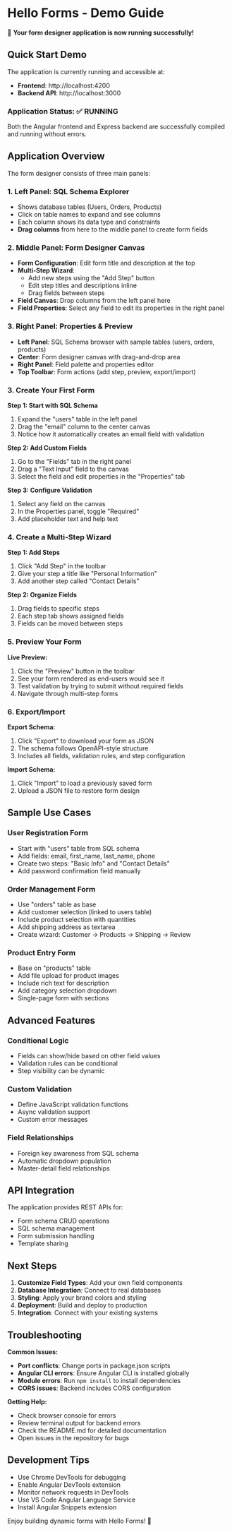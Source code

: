 # Hello Forms - Demo Guide

🎉 **Your form designer application is now running successfully!**

## Quick Start Demo

The application is currently running and accessible at:

- **Frontend**: http://localhost:4200
- **Backend API**: http://localhost:3000

### Application Status: ✅ RUNNING

Both the Angular frontend and Express backend are successfully compiled and running without errors.

## Application Overview

The form designer consists of three main panels:

### 1. Left Panel: SQL Schema Explorer

- Shows database tables (Users, Orders, Products)
- Click on table names to expand and see columns
- Each column shows its data type and constraints
- **Drag columns** from here to the middle panel to create form fields

### 2. Middle Panel: Form Designer Canvas

- **Form Configuration**: Edit form title and description at the top
- **Multi-Step Wizard**:
  - Add new steps using the "Add Step" button
  - Edit step titles and descriptions inline
  - Drag fields between steps
- **Field Canvas**: Drop columns from the left panel here
- **Field Properties**: Select any field to edit its properties in the right panel

### 3. Right Panel: Properties & Preview

- **Left Panel**: SQL Schema browser with sample tables (users, orders, products)
- **Center**: Form designer canvas with drag-and-drop area
- **Right Panel**: Field palette and properties editor
- **Top Toolbar**: Form actions (add step, preview, export/import)

### 3. Create Your First Form

**Step 1: Start with SQL Schema**

1. Expand the "users" table in the left panel
2. Drag the "email" column to the center canvas
3. Notice how it automatically creates an email field with validation

**Step 2: Add Custom Fields**

1. Go to the "Fields" tab in the right panel
2. Drag a "Text Input" field to the canvas
3. Select the field and edit properties in the "Properties" tab

**Step 3: Configure Validation**

1. Select any field on the canvas
2. In the Properties panel, toggle "Required"
3. Add placeholder text and help text

### 4. Create a Multi-Step Wizard

**Step 1: Add Steps**

1. Click "Add Step" in the toolbar
2. Give your step a title like "Personal Information"
3. Add another step called "Contact Details"

**Step 2: Organize Fields**

1. Drag fields to specific steps
2. Each step tab shows assigned fields
3. Fields can be moved between steps

### 5. Preview Your Form

**Live Preview:**

1. Click the "Preview" button in the toolbar
2. See your form rendered as end-users would see it
3. Test validation by trying to submit without required fields
4. Navigate through multi-step forms

### 6. Export/Import

**Export Schema:**

1. Click "Export" to download your form as JSON
2. The schema follows OpenAPI-style structure
3. Includes all fields, validation rules, and step configuration

**Import Schema:**

1. Click "Import" to load a previously saved form
2. Upload a JSON file to restore form design

## Sample Use Cases

### User Registration Form

- Start with "users" table from SQL schema
- Add fields: email, first_name, last_name, phone
- Create two steps: "Basic Info" and "Contact Details"
- Add password confirmation field manually

### Order Management Form

- Use "orders" table as base
- Add customer selection (linked to users table)
- Include product selection with quantities
- Add shipping address as textarea
- Create wizard: Customer → Products → Shipping → Review

### Product Entry Form

- Base on "products" table
- Add file upload for product images
- Include rich text for description
- Add category selection dropdown
- Single-page form with sections

## Advanced Features

### Conditional Logic

- Fields can show/hide based on other field values
- Validation rules can be conditional
- Step visibility can be dynamic

### Custom Validation

- Define JavaScript validation functions
- Async validation support
- Custom error messages

### Field Relationships

- Foreign key awareness from SQL schema
- Automatic dropdown population
- Master-detail field relationships

## API Integration

The application provides REST APIs for:

- Form schema CRUD operations
- SQL schema management
- Form submission handling
- Template sharing

## Next Steps

1. **Customize Field Types**: Add your own field components
2. **Database Integration**: Connect to real databases
3. **Styling**: Apply your brand colors and styling
4. **Deployment**: Build and deploy to production
5. **Integration**: Connect with your existing systems

## Troubleshooting

**Common Issues:**

- **Port conflicts**: Change ports in package.json scripts
- **Angular CLI errors**: Ensure Angular CLI is installed globally
- **Module errors**: Run `npm install` to install dependencies
- **CORS issues**: Backend includes CORS configuration

**Getting Help:**

- Check browser console for errors
- Review terminal output for backend errors
- Check the README.md for detailed documentation
- Open issues in the repository for bugs

## Development Tips

- Use Chrome DevTools for debugging
- Enable Angular DevTools extension
- Monitor network requests in DevTools
- Use VS Code Angular Language Service
- Install Angular Snippets extension

Enjoy building dynamic forms with Hello Forms! 🚀
